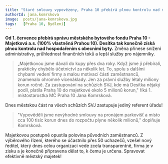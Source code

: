 ```yaml
---
title: "Staré smlouvy vypovězeny, Praha 10 přebírá plnou kontrolu nad městskými byty"
authorId: jana.komrskova
image: 	posts/jana-komrskova.jpg
tags:   [Praha 10, Bydlení]
---
```


**Od 1. července přebírá správu městského bytového fondu Praha 10 - Majetková a.s. (100% vlastněná Prahou 10). Desítka tak konečně získá plnou kontrolu nad hospodařením s obecními byty.** Změna přinese snížení administrativy, průhlednost finančních toků a lepší služby pro nájemníky.

>„Majetkovou jsme dávali do kupy přes dva roky. Když jsme ji přebírali, prakticky chybělo účetnictví za několik let. To, spolu s dalšími chybami vedení firmy a malou motivací části zaměstnanců, znamenalo ohromné vícenáklady. Jen za právní služby létaly miliony korun ročně. Za zastupování na schůzích SVJ, kde má Desítka nějaký podíl, platila Praha 10 do majetkové okolo 5 milionů korun," říká 1. místostarostka MČ Praha 10 Jana Komrsková.

Dnes městskou část na všech schůzích SVJ zastupuje jediný referent úřadu! 

>"Vypověděli jsme nevýhodné smlouvy na pronájem parkovišť a místo cca 100 tisíc korun dnes do rozpočtu plyne několik milionů," doplňuje Komrsková.

Majetkovou postupně opustila polovina původních zaměstnanců. Z výběrového řízení, kterého se účastnilo přes 50 uchazečů, vzešel nový ředitel, který dnes celou organizaci vede zcela transparentně, firma je v zisku a je konečně připravena dělat to, k čemu je určena. Spravovat efektivně městský majetek!
